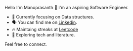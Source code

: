 <!--
**mklno/mklno** is a ✨ _special_ ✨ repository because its `README.md` (this file) appears on your GitHub profile.

Here are some ideas to get you started:

- 🔭 I’m currently working on ...
- 🌱 I’m currently learning ...
- 👯 I’m looking to collaborate on ...
- 🤔 I’m looking for help with ...
- 💬 Ask me about ...
- 📫 How to reach me: ...
- 😄 Pronouns: ...
- ⚡ Fun fact: ...
-->
Hello I'm Manoprasanth 👋 I'm an aspiring Software Engineer.

- 🎯 Currently focusing on Data structures.
- 🗣 You can find me on [Linkedin](https://www.linkedin.com/in/manoprasanth-mathavan-320540253/).
- 🔥 Maintaing streaks at [Leetcode](https://leetcode.com/mklno/)
- 🧭 Exploring tech and literature.

Feel free to connect.
